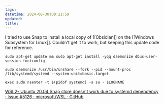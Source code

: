 ```yaml
---
tags: 
datetime: 2024-08-30T08:21:59
updated: 
title:
---
```

I tried to use Snap to install a local copy of [[Obsidian]] on the [[Windows Subsystem for Linux]]. Couldn't get it to work, but keeping this update code for reference.

```
sudo apt-get update && sudo apt-get install -yqq daemonize dbus-user-session fontconfig  

sudo daemonize /usr/bin/unshare --fork --pid --mount-proc /lib/systemd/systemd --system-unit=basic.target  

exec sudo nsenter -t $(pidof systemd) -a su - $LOGNAME
```

[WSL2- Ubuntu 20.04 Snap store doesn't work due to systemd dependency · Issue #5126 · microsoft/WSL · GitHub](https://github.com/microsoft/WSL/issues/5126#issuecomment-653715201)